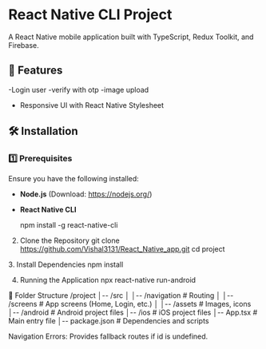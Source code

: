 # React Native CLI Project  

A React Native mobile application built with TypeScript, Redux Toolkit, and Firebase.

## 🚀 Features
-Login user
-verify with otp
-image upload
- Responsive UI with React Native Stylesheet

## 🛠️ Installation

### 1️⃣ Prerequisites  
Ensure you have the following installed:
- **Node.js** (Download: https://nodejs.org/)
- **React Native CLI**  
  
  npm install -g react-native-cli

2. Clone the Repository
git clone https://github.com/Vishal3131/React_Native_app.git
cd project

3️. Install Dependencies
npm install

4. Running the Application
npx react-native run-android

📂 Folder Structure
/project
│-- /src
│   │-- /navigation    # Routing
│   │-- /screens       # App screens (Home, Login, etc.)
│   │-- /assets        # Images, icons
│-- /android           # Android project files
│-- /ios               # iOS project files
│-- App.tsx           # Main entry file
│-- package.json      # Dependencies and scripts


Navigation Errors: Provides fallback routes if id is undefined.


